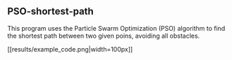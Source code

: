 ## PSO-shortest-path

This program uses the Particle Swarm Optimization (PSO) algorithm to find the shortest path between two given poins, avoiding all obstacles.

[[results/example_code.png|width=100px]]

